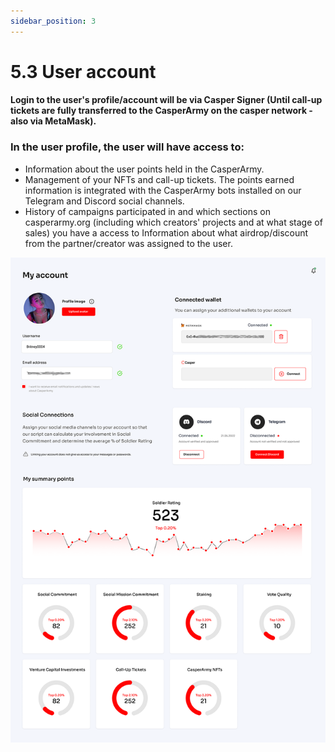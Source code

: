 ```yaml
---
sidebar_position: 3
---
```


# 5.3 User account

#### Login to the user's profile/account will be via Casper Signer (Until call-up tickets are fully transferred to the CasperArmy on the casper network - also via MetaMask).

### In the user profile, the user will have access to:
- Information about the user points held in the CasperArmy.
- Management of your NFTs and call-up tickets. The points earned information is integrated with the CasperArmy bots installed on our Telegram and Discord social channels.
- History of campaigns participated in and which sections on casperarmy.org (including which creators' projects and at what stage of sales) you have a access to 
Information about what airdrop/discount from the partner/creator was assigned to the user.

![alt-text](../pic/casperarmy_user_account.png)
